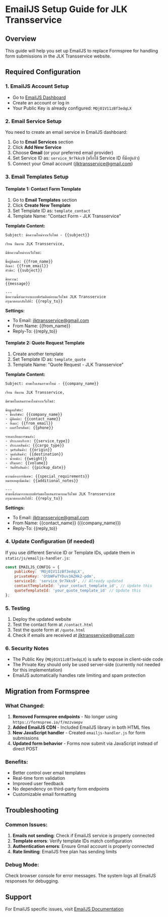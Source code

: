 # EmailJS Setup Guide for JLK Transservice

## Overview
This guide will help you set up EmailJS to replace Formspree for handling form submissions in the JLK Transservice website.

## Required Configuration

### 1. EmailJS Account Setup
- Go to [EmailJS Dashboard](https://dashboard.emailjs.com/)
- Create an account or log in
- Your Public Key is already configured: `MQj01V11zBf3edqLX`

### 2. Email Service Setup
You need to create an email service in EmailJS dashboard:

1. Go to **Email Services** section
2. Click **Add New Service**
3. Choose **Gmail** (or your preferred email provider)
4. Set Service ID as: `service_9r7kks9` (หรือใช้ Service ID ที่มีอยู่แล้ว)
5. Connect your Gmail account (jlktransservice@gmail.com)

### 3. Email Templates Setup

#### Template 1: Contact Form Template
1. Go to **Email Templates** section
2. Click **Create New Template**
3. Set Template ID as: `template_contact`
4. Template Name: "Contact Form - JLK Transservice"

**Template Content:**
```
Subject: ข้อความใหม่จากเว็บไซต์ - {{subject}}

เรียน ทีมงาน JLK Transservice,

มีข้อความใหม่จากเว็บไซต์:

ชื่อผู้ติดต่อ: {{from_name}}
อีเมล: {{from_email}}
หัวข้อ: {{subject}}

ข้อความ:
{{message}}

---
ข้อความนี้ส่งมาจากแบบฟอร์มติดต่อบนเว็บไซต์ JLK Transservice
กรุณาตอบกลับไปที่: {{reply_to}}
```

**Settings:**
- To Email: jlktransservice@gmail.com
- From Name: {{from_name}}
- Reply-To: {{reply_to}}

#### Template 2: Quote Request Template
1. Create another template
2. Set Template ID as: `template_quote`
3. Template Name: "Quote Request - JLK Transservice"

**Template Content:**
```
Subject: คำขอใบเสนอราคาใหม่ - {{company_name}}

เรียน ทีมงาน JLK Transservice,

มีคำขอใบเสนอราคาใหม่จากเว็บไซต์:

ข้อมูลบริษัท:
- ชื่อบริษัท: {{company_name}}
- ผู้ติดต่อ: {{contact_name}}
- อีเมล: {{from_email}}
- เบอร์โทรศัพท์: {{phone}}

รายละเอียดการขนส่ง:
- ประเภทบริการ: {{service_type}}
- ประเภทสินค้า: {{cargo_type}}
- จุดรับสินค้า: {{origin}}
- จุดส่งสินค้า: {{destination}}
- น้ำหนัก: {{weight}}
- ปริมาตร: {{volume}}
- วันที่รับสินค้า: {{pickup_date}}

ความต้องการพิเศษ: {{special_requirements}}
หมายเหตุเพิ่มเติม: {{additional_notes}}

---
คำขอนี้ส่งมาจากแบบฟอร์มขอใบเสนอราคาบนเว็บไซต์ JLK Transservice
กรุณาตอบกลับไปที่: {{reply_to}}
```

**Settings:**
- To Email: jlktransservice@gmail.com
- From Name: {{contact_name}} ({{company_name}})
- Reply-To: {{reply_to}}

### 4. Update Configuration (if needed)
If you use different Service ID or Template IDs, update them in `static/js/emailjs-handler.js`:

```javascript
const EMAILJS_CONFIG = {
    publicKey: 'MQj01V11zBf3edqLX',
    privateKey: 'OtbWFwTYDuv3AZHk2-pdm',
    serviceId: 'service_9r7kks9', // Already updated
    contactTemplateId: 'your_contact_template_id', // Update this
    quoteTemplateId: 'your_quote_template_id' // Update this
};
```

### 5. Testing
1. Deploy the updated website
2. Test the contact form at `/contact.html`
3. Test the quote form at `/quote.html`
4. Check if emails are received at jlktransservice@gmail.com

### 6. Security Notes
- The Public Key (`MQj01V11zBf3edqLX`) is safe to expose in client-side code
- The Private Key should only be used server-side (currently not needed for this implementation)
- EmailJS automatically handles rate limiting and spam protection

## Migration from Formspree

### What Changed:
1. **Removed Formspree endpoints** - No longer using `https://formspree.io/f/mzzvaepv`
2. **Added EmailJS CDN** - Included EmailJS library in both HTML files
3. **New JavaScript handler** - Created `emailjs-handler.js` for form submissions
4. **Updated form behavior** - Forms now submit via JavaScript instead of direct POST

### Benefits:
- Better control over email templates
- Real-time form validation
- Improved user feedback
- No dependency on third-party form endpoints
- Customizable email formatting

## Troubleshooting

### Common Issues:
1. **Emails not sending**: Check if EmailJS service is properly connected
2. **Template errors**: Verify template IDs match configuration
3. **Authentication errors**: Ensure Gmail account is properly connected
4. **Rate limiting**: EmailJS free plan has sending limits

### Debug Mode:
Check browser console for error messages. The system logs all EmailJS responses for debugging.

## Support
For EmailJS specific issues, visit [EmailJS Documentation](https://www.emailjs.com/docs/)
